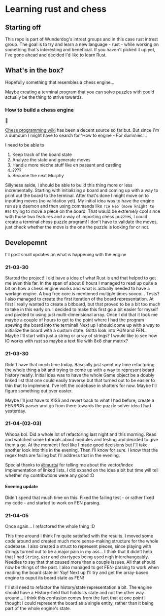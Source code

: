 # Learning rust and chess

## Starting off

This repo is part of Wunderdog's intrest groups and in this case rust intrest group. The goal is to try and learn a new language - rust - while working on something that's interesting and beneficial. If you haven't picked it up yet, I've gone ahead and decided I'd like to learn Rust.

## What's in the box?

Hopefully something that resembles a chess engine...

Maybe creating a terminal program that you can solve puzzles with could actually be the thing to strive towards.

### How to build a chess engine

🤷

[Chess programming wiki](https://www.chessprogramming.org/Main_Page) has been a decent source so far but. But since I'm a dumdum I might have to search for 'How to engine - For dummies'...

I need to be able to 

1. Keep track of the board state
2. Analyze the state and generate moves
3. Handle more nieche stuff like en passant and castling
4. ????
5. Become the next Murphy

Sillyness aside, I should be able to build this thing more or less incrementally. Starting with initializing a board and coming up with a way to print out the board to the terminal. After that's done I might move on to inputting moves (no validation yet). My initial idea was to have the engine run as a daemon and then using commands like `rce Ne5 (move knight to E5)` trying to move a piece on the board. That would be extremely cool since with those two features and a way of importing chess puzzles, I could create a terminal chess puzzle program! I don't have to validate the moves, just check whether the move is the one the puzzle is looking for or not. 


## Developemnt

I'll post small updates on what is happening with the engine

### 21-03-30

Started the project! I did have a idea of what Rust is and that helped to get me even this far. In the span of about 8 hours I managed to read up quite a bit on how a chess engine works and what is actually needed to have a workign engine. A bug free core is mentioned multiple times soooo... Tests? I also managed to create the first iteration of the board representation. At first I really wanted to create a bitboard, but that proved to be a bit too much to take in this early on. I decided to make this first go a bit easier for myself and pivoted to using just multi-dimensional array. Once I did that it took me maybe a couple of hours to get to the point where I had the program spewing the board into the terminal! Next up I should come up with a way to initialize the board with a custom state. Gotta look into PGN and FEN.. Maybe I'll start with just a string or array of strings? I would like to see how IO works with rust so maybe a text file with 8x8 char matrix?

### 21-03-30

Didn't have that much time today. Bascially just spent my time refactoring the whole thing a bit and trying to come up with a way to represent board history neatly. Initial idea was to have the whole Game object be a doubly linked list that one could easily traverse but that turned out to be easier to thin that to implement. I've left the codebase in shatters for now. Maybe I'll figure something out over easter.

Maybe I'll just have to KISS and revert back to what I had before, create a FEN/PGN parser and go from there towards the puzzle solver idea I had yesterday.

### 21-04-(02-03)

Whooa boi. Did a whole lot of refactoring last night and this morning. Read and watched some tutorials about modules and testing and decided to give them a go. At the moment I feel like I made good decisions but I'll take another look into this in the evening. Then I'll know for sure. I know that the regex tests are failing but I'll address that in the evening.

Special thanks to [@murtsi](https://github.com/katis) for telling me about the vector/index implementation of linked lists. I did expand on the idea a bit but time will tell whether my contributions were any good :D

#### Evening update

Didn't spend that much time on this. Fixed the failing test - or rather fixed my code - and started to work on FEN parsing.

### 21-04-05

Once again... I refactored the whole thing :D

This time around I think I'm quite satisfied with the results. I moved some code around and created much more sense-making structure for the whole codebase. I also created a struct to represent pieces, since playing with strings turned out to be a major pain in my ass... I think that it didn't help that I had `String`, `&str` and `char`types being used nigh interchangeably. Needles to say that that caused more than a couple issues. All that should now be things of the past. I also managed to get FEN-parsing to work when reading the board state in! Yay! Next up I'll try and get the array-based engine to ouput its board state as FEN!

I'll still need to refactor the history/state representation a bit. The engine should have a History-field that holds its state and not the other way around... I think this confusion comes from the fact that at one point I thought I could represent the board as a single entity, rather than it being part of the whole engine's state.